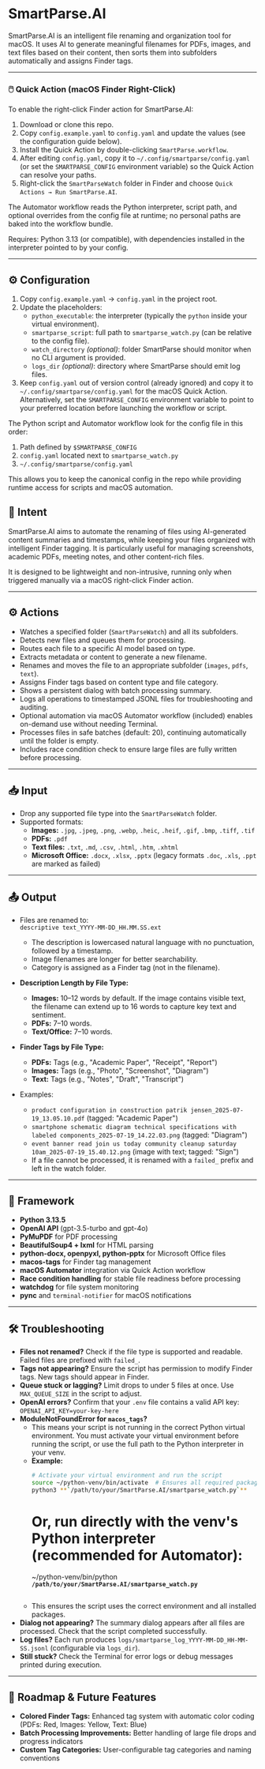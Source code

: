 # SmartParse.AI

SmartParse.AI is an intelligent file renaming and organization tool for macOS. It uses AI to generate meaningful filenames for PDFs, images, and text files based on their content, then sorts them into subfolders automatically and assigns Finder tags.

---

### 🖱️ Quick Action (macOS Finder Right-Click)

To enable the right-click Finder action for SmartParse.AI:

1. Download or clone this repo.
2. Copy `config.example.yaml` to `config.yaml` and update the values (see the configuration guide below).
3. Install the Quick Action by double-clicking `SmartParse.workflow`.
4. After editing `config.yaml`, copy it to `~/.config/smartparse/config.yaml` (or set the `SMARTPARSE_CONFIG` environment variable) so the Quick Action can resolve your paths.
5. Right-click the `SmartParseWatch` folder in Finder and choose `Quick Actions → Run SmartParse.AI`.

The Automator workflow reads the Python interpreter, script path, and optional overrides from the config file at runtime; no personal paths are baked into the workflow bundle.

Requires: Python 3.13 (or compatible), with dependencies installed in the interpreter pointed to by your config.

---

## ⚙️ Configuration

1. Copy `config.example.yaml` → `config.yaml` in the project root.
2. Update the placeholders:
   - `python_executable`: the interpreter (typically the `python` inside your virtual environment).
   - `smartparse_script`: full path to `smartparse_watch.py` (can be relative to the config file).
   - `watch_directory` *(optional)*: folder SmartParse should monitor when no CLI argument is provided.
   - `logs_dir` *(optional)*: directory where SmartParse should emit log files.
3. Keep `config.yaml` out of version control (already ignored) and copy it to `~/.config/smartparse/config.yaml` for the macOS Quick Action. Alternatively, set the `SMARTPARSE_CONFIG` environment variable to point to your preferred location before launching the workflow or script.

The Python script and Automator workflow look for the config file in this order:
1. Path defined by `$SMARTPARSE_CONFIG`
2. `config.yaml` located next to `smartparse_watch.py`
3. `~/.config/smartparse/config.yaml`

This allows you to keep the canonical config in the repo while providing runtime access for scripts and macOS automation.

## 📌 Intent

SmartParse.AI aims to automate the renaming of files using AI-generated content summaries and timestamps, while keeping your files organized with intelligent Finder tagging. It is particularly useful for managing screenshots, academic PDFs, meeting notes, and other content-rich files.

It is designed to be lightweight and non-intrusive, running only when triggered manually via a macOS right-click Finder action.

---

## ⚙️ Actions

- Watches a specified folder (`SmartParseWatch`) and all its subfolders.
- Detects new files and queues them for processing.
- Routes each file to a specific AI model based on type.
- Extracts metadata or content to generate a new filename.
- Renames and moves the file to an appropriate subfolder (`images`, `pdfs`, `text`).
- Assigns Finder tags based on content type and file category.
- Shows a persistent dialog with batch processing summary.
- Logs all operations to timestamped JSONL files for troubleshooting and auditing.
- Optional automation via macOS Automator workflow (included) enables on-demand use without needing Terminal.
- Processes files in safe batches (default: 20), continuing automatically until the folder is empty.
- Includes race condition check to ensure large files are fully written before processing.

---

## 📥 Input

- Drop any supported file type into the `SmartParseWatch` folder.
- Supported formats:
  - **Images:** `.jpg`, `.jpeg`, `.png`, `.webp`, `.heic`, `.heif`, `.gif`, `.bmp`, `.tiff`, `.tif`
  - **PDFs:** `.pdf`
  - **Text files:** `.txt`, `.md`, `.csv`, `.html`, `.htm`, `.xhtml`
  - **Microsoft Office:** `.docx`, `.xlsx`, `.pptx` (legacy formats `.doc`, `.xls`, `.ppt` are marked as failed)

---

## 📤 Output

- Files are renamed to:  
  `descriptive text_YYYY-MM-DD_HH.MM.SS.ext`

  - The description is lowercased natural language with no punctuation, followed by a timestamp.
  - Image filenames are longer for better searchability.
  - Category is assigned as a Finder tag (not in the filename).

- **Description Length by File Type:**
  - **Images:** 10–12 words by default. If the image contains visible text, the filename can extend up to 16 words to capture key text and sentiment.
  - **PDFs:** 7–10 words.
  - **Text/Office:** 7–10 words.

- **Finder Tags by File Type:**
  - **PDFs:** Tags (e.g., "Academic Paper", "Receipt", "Report")
  - **Images:** Tags (e.g., "Photo", "Screenshot", "Diagram")
  - **Text:** Tags (e.g., "Notes", "Draft", "Transcript")

- Examples:
  - `product configuration in construction patrik jensen_2025-07-19_13.05.10.pdf` (tagged: "Academic Paper")
  - `smartphone schematic diagram technical specifications with labeled components_2025-07-19_14.22.03.png` (tagged: "Diagram")
  - `event banner read join us today community cleanup saturday 10am_2025-07-19_15.40.12.png` (image with text; tagged: "Sign")
  - If a file cannot be processed, it is renamed with a `failed_` prefix and left in the watch folder.

---

## 🧠 Framework

- **Python 3.13.5**
- **OpenAI API** (gpt-3.5-turbo and gpt-4o)
- **PyMuPDF** for PDF processing
- **BeautifulSoup4 + lxml** for HTML parsing
- **python-docx, openpyxl, python-pptx** for Microsoft Office files
- **macos-tags** for Finder tag management
- **macOS Automator** integration via Quick Action workflow
- **Race condition handling** for stable file readiness before processing
- **watchdog** for file system monitoring
- **pync** and `terminal-notifier` for macOS notifications

---

## 🛠️ Troubleshooting

- **Files not renamed?** Check if the file type is supported and readable. Failed files are prefixed with `failed_`.
- **Tags not appearing?** Ensure the script has permission to modify Finder tags. New tags should appear in Finder.
- **Queue stuck or lagging?** Limit drops to under 5 files at once. Use `MAX_QUEUE_SIZE` in the script to adjust.
- **OpenAI errors?** Confirm that your `.env` file contains a valid API key:  
  `OPENAI_API_KEY=your-key-here`
- **ModuleNotFoundError for `macos_tags`?**
    - This means your script is not running in the correct Python virtual environment. You must activate your virtual environment before running the script, or use the full path to the Python interpreter in your venv.
    - **Example:**
      ```sh
      # Activate your virtual environment and run the script
      source ~/python-venv/bin/activate  # Ensures all required packages are available
      python3 **`/path/to/your/SmartParse.AI/smartparse_watch.py`**
      ```
      # Or, run directly with the venv's Python interpreter (recommended for Automator):
      ~/python-venv/bin/python **`/path/to/your/SmartParse.AI/smartparse_watch.py`**
      ```
    - This ensures the script uses the correct environment and all installed packages.
- **Dialog not appearing?** The summary dialog appears after all files are processed. Check that the script completed successfully.
- **Log files?** Each run produces `logs/smartparse_log_YYYY-MM-DD_HH-MM-SS.jsonl` (configurable via `logs_dir`).
- **Still stuck?** Check the Terminal for error logs or debug messages printed during execution.

---

## 🚀 Roadmap & Future Features

- **Colored Finder Tags:** Enhanced tag system with automatic color coding (PDFs: Red, Images: Yellow, Text: Blue)
- **Batch Processing Improvements:** Better handling of large file drops and progress indicators
- **Custom Tag Categories:** User-configurable tag categories and naming conventions
